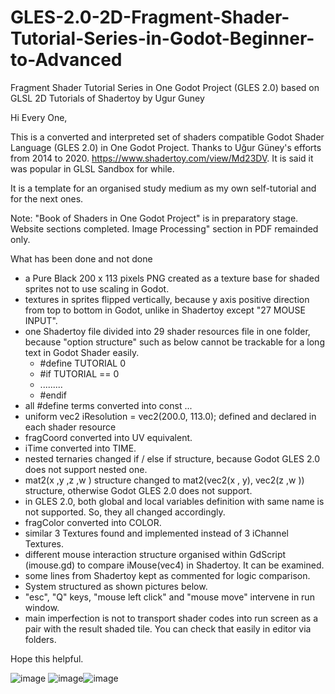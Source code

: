 # GLES-2.0-2D-Fragment-Shader-Tutorial-Series-in-Godot-Beginner-to-Advanced
Fragment Shader Tutorial Series in One Godot Project (GLES 2.0) based on GLSL 2D Tutorials of Shadertoy by Ugur Guney

Hi Every One,

This is a converted and interpreted set of shaders compatible Godot Shader Language (GLES 2.0) in One Godot Project.
Thanks to Uğur Güney's efforts from 2014 to 2020. https://www.shadertoy.com/view/Md23DV. It is said it was popular in GLSL Sandbox for while.

It is a template for an organised study medium as my own self-tutorial and for the next ones.

Note: "Book of Shaders in One Godot Project" is in preparatory stage. Website sections completed. Image Processing" section in PDF remainded only.

What has been done and not done
- a Pure Black 200 x 113 pixels PNG created as a texture base for shaded sprites not to use scaling in Godot.
- textures in sprites flipped vertically, because y axis positive direction from top to bottom in Godot, unlike in Shadertoy except "27 MOUSE INPUT".
- one Shadertoy file divided into 29 shader resources file in one folder, because "option structure" such as below cannot be trackable for a long text in Godot Shader easily.
	- #define TUTORIAL 0
	- #if TUTORIAL == 0
	- .........
	- #endif
- all #define terms converted into const ...
- uniform vec2 iResolution = vec2(200.0, 113.0); defined and declared in each shader resource
- fragCoord converted into UV equivalent.
- iTime converted into TIME.
- nested ternaries changed if / else if structure, because Godot GLES 2.0 does not support nested one.
- mat2(x ,y ,z ,w ) structure changed to mat2(vec2(x , y), vec2(z ,w )) structure, otherwise Godot GLES 2.0 does not support.
- in GLES 2.0, both global and local variables definition with same name is not supported. So, they all changed accordingly.
- fragColor converted into COLOR.
- similar 3 Textures found and implemented instead of 3 iChannel Textures.
- different mouse interaction structure organised within GdScript (imouse.gd) to compare iMouse(vec4) in Shadertoy. It can be examined.
- some lines from Shadertoy kept as commented for logic comparison.
- System structured as shown pictures below.
- "esc", "Q" keys, "mouse left click" and "mouse move" intervene in run window.
- main imperfection is not to transport shader codes into run screen as a pair with the result shaded tile. You can check that easily in editor via folders.

Hope this helpful.



![image](https://user-images.githubusercontent.com/80244322/181588173-1c3a221d-c678-4c1e-86ae-d8e3472f4563.png)
![image](https://user-images.githubusercontent.com/80244322/181588459-5719460b-3034-486a-b8ec-eda1684ec4af.png)![image](https://user-images.githubusercontent.com/80244322/181588833-52208da9-6ff1-4c7f-8233-4bf61db16080.png)


